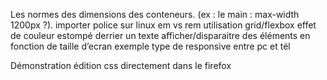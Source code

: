 Les normes des dimensions des conteneurs. (ex : le main : max-width 1200px ?).
importer police sur linux
em vs rem
utilisation grid/flexbox
effet de couleur estompé derrier un texte
afficher/disparaitre des éléments en fonction de taille d’ecran
exemple type de responsive entre pc et tél

Démonstration édition css directement dans le firefox
